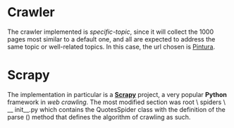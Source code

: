 # Crawler


The crawler implemented is *specific-topic*, since it will collect the 1000 pages most similar to a default one, and all are expected to address the same topic or well-related topics. In this case, the url chosen is [Pintura](https://es.wikipedia.org/wiki/Pintura).

# Scrapy

The implementation in particular is a [**Scrapy**](https://scrapy.org/) project, a very popular **Python** framework in *web crawling*.
The most modified section was root \ spiders \ __ init__.py which contains the QuotesSpider class with the definition of the parse () method that defines the algorithm of crawling as such.


